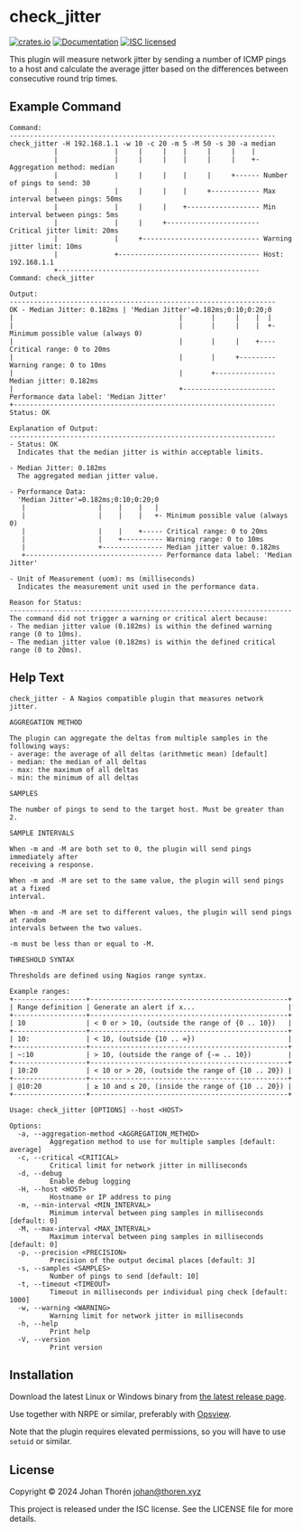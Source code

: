 # check_jitter

[![crates.io](https://img.shields.io/crates/v/check-jitter.svg)](https://crates.io/crates/check-jitter)
[![Documentation](https://docs.rs/check-jitter/badge.svg)](https://docs.rs/check-jitter)
[![ISC licensed](https://img.shields.io/crates/l/check-jitter.svg)](./LICENSE)

This plugin will measure network jitter by sending a number of ICMP pings to a
host and calculate the average jitter based on the differences between
consecutive round trip times.

## Example Command

``` text
Command:
------------------------------------------------------------------
check_jitter -H 192.168.1.1 -w 10 -c 20 -m 5 -M 50 -s 30 -a median
           |              |     |     |    |     |     |    |
           |              |     |     |    |     |     |    +- Aggregation method: median
           |              |     |     |    |     |     +------ Number of pings to send: 30
           |              |     |     |    |     +------------ Max interval between pings: 50ms
           |              |     |     |    +------------------ Min interval between pings: 5ms
           |              |     |     +----------------------- Critical jitter limit: 20ms
           |              |     +----------------------------- Warning jitter limit: 10ms
           |              +----------------------------------- Host: 192.168.1.1
           +-------------------------------------------------- Command: check_jitter

Output:
------------------------------------------------------------------
OK - Median Jitter: 0.182ms | 'Median Jitter'=0.182ms;0:10;0:20;0
|                                         |       |     |    |  |
|                                         |       |     |    |  +- Minimum possible value (always 0)
|                                         |       |     |    +---- Critical range: 0 to 20ms
|                                         |       |     +--------- Warning range: 0 to 10ms
|                                         |       +--------------- Median jitter: 0.182ms
|                                         +----------------------- Performance data label: 'Median Jitter'
+----------------------------------------------------------------- Status: OK

Explanation of Output:
------------------------------------------------------------------
- Status: OK
  Indicates that the median jitter is within acceptable limits.

- Median Jitter: 0.182ms
  The aggregated median jitter value.

- Performance Data:
  'Median Jitter'=0.182ms;0:10;0:20;0
   |                  |    |    |   |
   |                  |    |    |   +- Minimum possible value (always 0)
   |                  |    |    +----- Critical range: 0 to 20ms
   |                  |    +---------- Warning range: 0 to 10ms
   |                  +--------------- Median jitter value: 0.182ms
   +---------------------------------- Performance data label: 'Median Jitter'

- Unit of Measurement (uom): ms (milliseconds)
  Indicates the measurement unit used in the performance data.

Reason for Status:
----------------------------------------------------------------------
The command did not trigger a warning or critical alert because:
- The median jitter value (0.182ms) is within the defined warning range (0 to 10ms).
- The median jitter value (0.182ms) is within the defined critical range (0 to 20ms).
```

## Help Text

``` text
check_jitter - A Nagios compatible plugin that measures network jitter.

AGGREGATION METHOD

The plugin can aggregate the deltas from multiple samples in the following ways:
- average: the average of all deltas (arithmetic mean) [default]
- median: the median of all deltas
- max: the maximum of all deltas
- min: the minimum of all deltas

SAMPLES

The number of pings to send to the target host. Must be greater than 2.

SAMPLE INTERVALS

When -m and -M are both set to 0, the plugin will send pings immediately after
receiving a response.

When -m and -M are set to the same value, the plugin will send pings at a fixed
interval.

When -m and -M are set to different values, the plugin will send pings at random
intervals between the two values.

-m must be less than or equal to -M.

THRESHOLD SYNTAX

Thresholds are defined using Nagios range syntax.

Example ranges:
+------------------+-------------------------------------------------+
| Range definition | Generate an alert if x...                       |
+------------------+-------------------------------------------------+
| 10               | < 0 or > 10, (outside the range of {0 .. 10})   |
+------------------+-------------------------------------------------+
| 10:              | < 10, (outside {10 .. ∞})                       |
+------------------+-------------------------------------------------+
| ~:10             | > 10, (outside the range of {-∞ .. 10})         |
+------------------+-------------------------------------------------+
| 10:20            | < 10 or > 20, (outside the range of {10 .. 20}) |
+------------------+-------------------------------------------------+
| @10:20           | ≥ 10 and ≤ 20, (inside the range of {10 .. 20}) |
+------------------+-------------------------------------------------+

Usage: check_jitter [OPTIONS] --host <HOST>

Options:
  -a, --aggregation-method <AGGREGATION_METHOD>
          Aggregation method to use for multiple samples [default: average]
  -c, --critical <CRITICAL>
          Critical limit for network jitter in milliseconds
  -d, --debug
          Enable debug logging
  -H, --host <HOST>
          Hostname or IP address to ping
  -m, --min-interval <MIN_INTERVAL>
          Minimum interval between ping samples in milliseconds [default: 0]
  -M, --max-interval <MAX_INTERVAL>
          Maximum interval between ping samples in milliseconds [default: 0]
  -p, --precision <PRECISION>
          Precision of the output decimal places [default: 3]
  -s, --samples <SAMPLES>
          Number of pings to send [default: 10]
  -t, --timeout <TIMEOUT>
          Timeout in milliseconds per individual ping check [default: 1000]
  -w, --warning <WARNING>
          Warning limit for network jitter in milliseconds
  -h, --help
          Print help
  -V, --version
          Print version
```

## Installation

Download the latest Linux or Windows binary from [the latest release
page](https://github.com/johanthoren/check_jitter/releases/latest).

Use together with NRPE or similar, preferably with
[Opsview](https://www.itrsgroup.com/products/infrastructure-monitoring).

Note that the plugin requires elevated permissions, so you will have to use
`setuid` or similar.

## License

Copyright © 2024 Johan Thorén <johan@thoren.xyz>

This project is released under the ISC license. See the LICENSE file for more
details.
